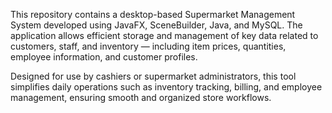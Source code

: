 This repository contains a desktop-based Supermarket Management System developed using JavaFX, SceneBuilder, Java, and MySQL.
The application allows efficient storage and management of key data related to customers, staff, and inventory — including item prices, quantities, employee information, and customer profiles.

Designed for use by cashiers or supermarket administrators, this tool simplifies daily operations such as inventory tracking, billing, and employee management, ensuring smooth and organized store workflows.
